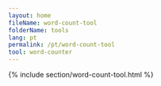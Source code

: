 ```yaml
---
layout: home
fileName: word-count-tool
folderName: tools
lang: pt
permalink: /pt/word-count-tool
tool: word-counter
---
```


{% include section/word-count-tool.html %}
